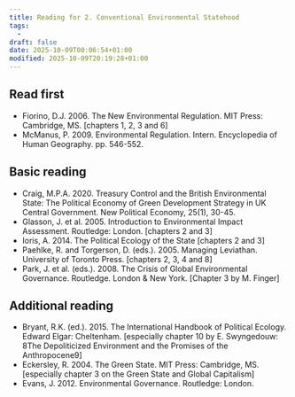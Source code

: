 ```yaml
---
title: Reading for 2. Conventional Environmental Statehood
tags:
  - 
draft: false
date: 2025-10-09T00:06:54+01:00
modified: 2025-10-09T20:19:28+01:00
---
```

## Read first
- Fiorino, D.J. 2006. The New Environmental Regulation. MIT Press: Cambridge, MS. [chapters 1, 2, 3 and 6] 
- McManus, P. 2009. Environmental Regulation. Intern. Encyclopedia of Human Geography. pp. 546-552.
## Basic reading
- Craig, M.P.A. 2020. Treasury Control and the British Environmental State: The Political Economy of Green  Development Strategy in UK Central Government. New Political Economy, 25(1), 30-45.
- Glasson, J. et al. 2005. Introduction to Environmental Impact Assessment. Routledge: London. [chapters 2  and 3]
- Ioris, A. 2014. The Political Ecology of the State [chapters 2 and 3]
- Paehlke, R. and Torgerson, D. (eds.). 2005. Managing Leviathan. University of Toronto Press. [chapters 2,  3, 4 and 8]
- Park, J. et al. (eds.). 2008. The Crisis of Global Environmental Governance. Routledge. London & New York.  [Chapter 3 by M. Finger]
## Additional reading
- Bryant, R.K. (ed.). 2015. The International Handbook of Political Ecology. Edward Elgar: Cheltenham.  [especially chapter 10 by E. Swyngedouw: 8The Depoliticized Environment and the Promises of the  Anthropocene9] 
- Eckersley, R. 2004. The Green State. MIT Press: Cambridge, MS. [especially chapter 3 on the Green State  and Global Capitalism]
- Evans, J. 2012. Environmental Governance. Routledge: London.